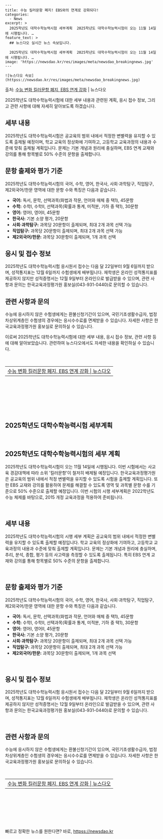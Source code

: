     ---
    title: 수능 킬러문항 폐지! EBS와의 연계로 강화되다!
    categories:
      - News
    excerpt: >
      2025학년도 대학수학능력시험 세부계획  2025학년도 대학수학능력시험이 오는 11월 14일에 시행됩니다. …
    feature_text: >
      ## 뉴스다오 실시간 뉴스 속보입니다.
    
      2025학년도 대학수학능력시험 세부계획  2025학년도 대학수학능력시험이 오는 11월 14일에 시행됩니다. …
    image: 'https://newsdao.kr/res/images/meta/newsdao_breakingnews.jpg'
    ---
    
    ![뉴스다오 속보](httpss://newsdao.kr/res/images/meta/newsdao_breakingnews.jpg)

<p>출처: <a href="httpss://newsdao.kr/4539" rel="dofollow">수능 변화 킬러문항 폐지, EBS 연계 강화</a> | 뉴스다오</p>

<p data-ke-size="size16">2025학년도 대학수학능력시험에 대한 세부 내용과 관련된 계획, 응시 접수 정보, 그리고 관련 사항에 대해 자세히 알아보도록 하겠습니다.</p>

<h2 data-ke-size="size26">세부 내용</h2>
2025학년도 대학수학능력시험은 공교육의 범위 내에서 적정한 변별력을 유지할 수 있도록 출제될 예정이며, 학교 교육의 정상화에 기여하고, 고등학교 교육과정의 내용과 수준에 맞춰 출제될 계획입니다. 문제는 기본 개념과 원리에 충실하며, EBS 연계 교재와 강의를 통해 항목별로 50% 수준의 문항을 출제합니다.

<h2 data-ke-size="size26">문항 출제와 평가 기준</h2>
2025학년도 대학수학능력시험의 국어, 수학, 영어, 한국사, 사회·과학탐구, 직업탐구, 제2외국어/한문 영역에 대한 문항 수와 특징은 다음과 같습니다.
<ul>
  <li><b>국어:</b> 독서, 문학, 선택과목(화법과 작문, 언어와 매체 중 택1), 45문항</li>
  <li><b>수학:</b> 수학Ⅰ, 수학Ⅱ, 선택과목(확률과 통계, 미적분, 기하 중 택1), 30문항</li>
  <li><b>영어:</b> 영어Ⅰ, 영어Ⅱ, 45문항</li>
  <li><b>한국사:</b> 기본 소양 평가, 20문항</li>
  <li><b>사회·과학탐구:</b> 과목당 20문항이 출제되며, 최대 2개 과목 선택 가능</li>
  <li><b>직업탐구:</b> 과목당 20문항이 출제되며, 최대 2개 과목 선택 가능</li>
  <li><b>제2외국어/한문:</b> 과목당 30문항이 출제되며, 1개 과목 선택</li>
</ul>

<h2 data-ke-size="size26">응시 및 접수 정보</h2>
2025학년도 대학수학능력시험 응시원서 접수는 다음 달 22일부터 9월 6일까지 받으며, 성적통지표는 12월 6일까지 수험생에게 배부됩니다. 재학생은 온라인 성적통지표를 제공하지 않지만 성적증명서는 12월 9일부터 온라인으로 발급받을 수 있으며, 관련 사항과 문의는 한국교육과정평가원 홍보실(043-931-0440)로 문의할 수 있습니다.

<h2 data-ke-size="size26">관련 사항과 문의</h2>
수능에 응시하지 않은 수험생에게는 환불신청기간이 있으며, 국민기초생활수급자, 법정차상위계층인 수험생의 경우에는 응시수수료를 면제받을 수 있습니다. 자세한 사항은 한국교육과정평가원 홍보실로 문의하실 수 있습니다.

이로써 2025학년도 대학수학능력시험에 대한 세부 내용, 응시 접수 정보, 관련 사항 등에 대해 알아보았습니다. 관련하여 뉴스다오에서도 자세한 내용을 확인하실 수 있습니다. </p>
<p data-ke-size="size16">&nbsp;</p>
<table style="width: 680px; height: 114px;">
<tbody>
<tr>
<td style="text-align: center; height: 17px;"><a href="httpss://newsdao.kr/4539">수능 변화 킬러문항 폐지, EBS 연계 강화 | 뉴스다오</a></td>
</tr>
</tbody>
</table>
<p data-ke-size="size16">&nbsp;</p>
<h2 data-ke-size="size26">2025학년도 대학수학능력시험 세부계획</h2>
<p data-ke-size="size16">&nbsp;</p>
<h2 data-ke-size="size26">2025학년도 대학수학능력시험의 세부 계획</h2>
<p data-ke-size="size16">2025학년도 대학수학능력시험이 오는 11월 14일에 시행됩니다. 이번 시험에서는 사교육 경감대책에 따라 소위 '킬러문항'이 철저히 배제될 예정입니다. 한국교육과정평가원은 공교육의 범위 내에서 적정 변별력을 유지할 수 있도록 시험을 출제할 계획입니다. 또한 EBS 교재와 강의를 활용하여 문제를 해결할 수 있도록 영역 및 과목별 문항 수를 기준으로 50% 수준으로 출제할 예정입니다. 이번 시험의 시행 세부계획은 2022학년도 수능 체제를 바탕으로, 2015 개정 교육과정을 적용하여 준비됩니다.</p>
<p data-ke-size="size16">&nbsp;</p>
<h2 data-ke-size="size26">세부 내용</h2>
<p data-ke-size="size16">2025학년도 대학수학능력시험의 시행 세부 계획은 공교육의 범위 내에서 적정한 변별력을 유지할 수 있도록 출제할 예정입니다. 학교 교육의 정상화에 기여하고, 고등학교 교육과정의 내용과 수준에 맞춰 출제할 계획입니다. 문제는 기본 개념과 원리에 충실하며, 추리, 분석, 종합, 평가 등의 사고력을 측정할 수 있도록 출제됩니다. 특히 EBS 연계 교재와 강의를 통해 항목별로 50% 수준의 문항을 출제합니다.</p>
<p data-ke-size="size16">&nbsp;</p>
<h2 data-ke-size="size26">문항 출제와 평가 기준</h2>
<p data-ke-size="size16">2025학년도 대학수학능력시험의 국어, 수학, 영어, 한국사, 사회·과학탐구, 직업탐구, 제2외국어/한문 영역에 대한 문항 수와 특징은 다음과 같습니다.</p>
<ul>
  <li><b>국어:</b> 독서, 문학, 선택과목(화법과 작문, 언어와 매체 중 택1), 45문항</li>
  <li><b>수학:</b> 수학Ⅰ, 수학Ⅱ, 선택과목(확률과 통계, 미적분, 기하 중 택1), 30문항</li>
  <li><b>영어:</b> 영어Ⅰ, 영어Ⅱ, 45문항</li>
  <li><b>한국사:</b> 기본 소양 평가, 20문항</li>
  <li><b>사회·과학탐구:</b> 과목당 20문항이 출제되며, 최대 2개 과목 선택 가능</li>
  <li><b>직업탐구:</b> 과목당 20문항이 출제되며, 최대 2개 과목 선택 가능</li>
  <li><b>제2외국어/한문:</b> 과목당 30문항이 출제되며, 1개 과목 선택</li>
</ul>
<p data-ke-size="size16">&nbsp;</p>
<h2 data-ke-size="size26">응시 및 접수 정보</h2>
<p data-ke-size="size16">2025학년도 대학수학능력시험 응시원서 접수는 다음 달 22일부터 9월 6일까지 받으며, 성적통지표는 12월 6일까지 수험생에게 배부됩니다. 재학생은 온라인 성적통지표를 제공하지 않지만 성적증명서는 12월 9일부터 온라인으로 발급받을 수 있으며, 관련 사항과 문의는 한국교육과정평가원 홍보실(043-931-0440)로 문의할 수 있습니다.</p>
<p data-ke-size="size16">&nbsp;</p>
<h2 data-ke-size="size26">관련 사항과 문의</h2>
<p data-ke-size="size16">수능에 응시하지 않은 수험생에게는 환불신청기간이 있으며, 국민기초생활수급자, 법정차상위계층인 수험생의 경우에는 응시수수료를 면제받을 수 있습니다. 자세한 사항은 한국교육과정평가원 홍보실로 문의하실 수 있습니다.</p>
<p data-ke-size="size16">&nbsp;</p>
<table style="width: 680px; height: 114px;">
<tbody>
<tr>
<td style="text-align: center; height: 17px;"><a href="httpss://newsdao.kr/4539">수능 변화 킬러문항 폐지, EBS 연계 강화 | 뉴스다오</a></td>
</tr>
</tbody>
</table>
<p data-ke-size="size16">&nbsp;</p> 

빠르고 정확한 뉴스를 원한다면? 바로, <a href="httpss://newsdao.kr" rel="dofollow">httpss://newsdao.kr</a>


    